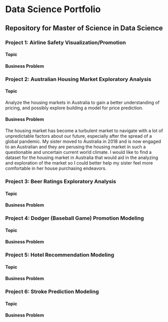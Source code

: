 # Data Science Portfolio

## Repository for Master of Science in Data Science

### Project 1: Airline Safety Visualization/Promotion
#### Topic
#### Business Problem

### Project 2: Australian Housing Market Exploratory Analysis
#### Topic
Analyze the housing markets in Australia to gain a better understanding of pricing, and possibly explore building a model for price prediction.
#### Business Problem
The housing market has become a turbulent market to navigate with a lot of unpredictable factors about our future, especially after the spread of a global pandemic. My sister moved to Australia in 2018 and is now engaged to an Australian and they are perusing the housing market in such a questionable and uncertain current world climate. I would like to find a dataset for the housing market in Australia that would aid in the analyzing and exploration of the market so I could better help my sister feel more comfortable in her house purchasing endeavors.

### Project 3: Beer Ratings Exploratory Analysis
#### Topic
#### Business Problem

### Project 4: Dodger (Baseball Game) Promotion Modeling
#### Topic
#### Business Problem

### Project 5: Hotel Recommendation Modeling
#### Topic
#### Business Problem

### Project 6: Stroke Prediction Modeling
#### Topic
#### Business Problem
